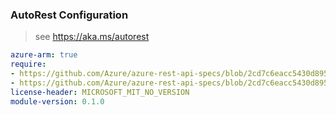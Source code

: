 ### AutoRest Configuration

> see https://aka.ms/autorest

``` yaml
azure-arm: true
require:
- https://github.com/Azure/azure-rest-api-specs/blob/2cd7c6eacc5430d8956885e8d19b87ce3f3ebd6e/specification/datalake-store/resource-manager/readme.md
- https://github.com/Azure/azure-rest-api-specs/blob/2cd7c6eacc5430d8956885e8d19b87ce3f3ebd6e/specification/datalake-store/resource-manager/readme.go.md
license-header: MICROSOFT_MIT_NO_VERSION
module-version: 0.1.0
```